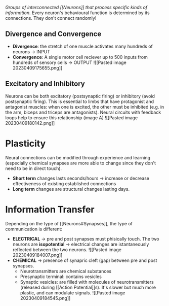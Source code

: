 _Groups of interconnected [[Neurons]] that process specific kinds of information_.
Every neuron's behavioural function is determined by its connections.
They don't connect randomly!

## Divergence and Convergence
- **Divergence**: the stretch of one muscle activates many hundreds of neurons  -> INPUT
- **Convergence**: A single motor cell reciever up to 500 inputs from hundreds of sensory cells -> OUTPUT
![[Pasted image 20230409175655.png]]
## Excitatory and Inhibitory
Neurons can be both excitatory (postsynaptic firing) or inhibitory (avoid postsynaptic firing).
This is essential to limbs that have protagonist and antagonist muscles: when one is excited, the other must be inhibited (e.g. in the arm, biceps and triceps are antagonists).
Neural circuits with feedback loops help to ensure this relationship (image A)
![[Pasted image 20230409180142.png]]

# Plasticity
Neural connections can be modified through experience and learning (especially chemical synapses are more able to change since they don't need to be in direct touch).
- **Short term** changes lasts seconds/hours -> increase or decrease effectiveness of existing established connections
- **Long term** changes are structural changes lasting days.

# Information Transfer
Depending on the type of [[Neurons#Synapses]], the type of communication is different:
- **ELECTRICAL** -> pre and post synapses must phisically touch. The two neurons are **isopotential** -> electrical changes are istantaneously reflected between the two neurons.
![[Pasted image 20230409184007.png]]
- **CHEMICAL** -> presence of synapric cleft (gap) between pre and post synapses.
	- Neurotransmitters are chemical substances
	- Presynaptic terminal: contains vesicles
	- Synaptic vesicles: are filled with molecules of neurotransmitters (released during [[Action Potential]]s).
	It's slower but much more plastic, and can modulate signals.
![[Pasted image 20230409184545.png]]